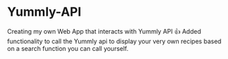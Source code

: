 Yummly-API
==========

Creating my own Web App that interacts with Yummly API
:+1:  Added functionality to call the Yummly api to display your very own recipes based on a search function you can call yourself.

